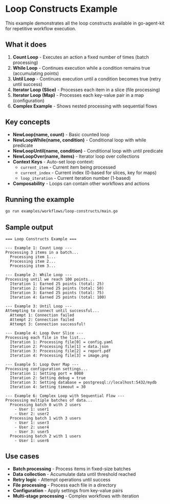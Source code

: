 # Loop Constructs Example

This example demonstrates all the loop constructs available in go-agent-kit for repetitive workflow execution.

## What it does

1. **Count Loop** - Executes an action a fixed number of times (batch processing)
2. **While Loop** - Continues execution while a condition remains true (accumulating points)
3. **Until Loop** - Continues execution until a condition becomes true (retry until success)
4. **Iterator Loop (Slice)** - Processes each item in a slice (file processing)
5. **Iterator Loop (Map)** - Processes each key-value pair in a map (configuration)
6. **Complex Example** - Shows nested processing with sequential flows

## Key concepts

- **NewLoop(name, count)** - Basic counted loop
- **NewLoopWhile(name, condition)** - Conditional loop with while predicate
- **NewLoopUntil(name, condition)** - Conditional loop with until predicate  
- **NewLoopOver(name, items)** - Iterator loop over collections
- **Context Keys** - Auto-set loop context:
  - `current_item` - Current item being processed
  - `current_index` - Current index (0-based for slices, key for maps)
  - `loop_iteration` - Current iteration number (1-based)
- **Composability** - Loops can contain other workflows and actions

## Running the example

```bash
go run examples/workflows/loop-constructs/main.go
```

## Sample output

```
=== Loop Constructs Example ===

--- Example 1: Count Loop ---
Processing 3 items in a batch...
  Processing item 1...
  Processing item 2...
  Processing item 3...

--- Example 2: While Loop ---
Processing until we reach 100 points...
  Iteration 1: Earned 25 points (total: 25)
  Iteration 2: Earned 25 points (total: 50)
  Iteration 3: Earned 25 points (total: 75)
  Iteration 4: Earned 25 points (total: 100)

--- Example 3: Until Loop ---
Attempting to connect until successful...
  Attempt 1: Connection failed
  Attempt 2: Connection failed
  Attempt 3: Connection successful!

--- Example 4: Loop Over Slice ---
Processing each file in the list...
  Iteration 1: Processing file[0] = config.yaml
  Iteration 2: Processing file[1] = data.json
  Iteration 3: Processing file[2] = report.pdf
  Iteration 4: Processing file[3] = image.png

--- Example 5: Loop Over Map ---
Processing configuration settings...
  Iteration 1: Setting port = 8080
  Iteration 2: Setting debug = true
  Iteration 3: Setting database = postgresql://localhost:5432/mydb
  Iteration 4: Setting timeout = 30

--- Example 6: Complex Loop with Sequential Flow ---
Processing multiple batches of data...
  Processing batch 0 with 2 users
    - User 1: user1
    - User 2: user2
  Processing batch 1 with 3 users
    - User 1: user3
    - User 2: user4
    - User 3: user5
  Processing batch 2 with 1 users
    - User 1: user6
```

## Use cases

- **Batch processing** - Process items in fixed-size batches
- **Data collection** - Accumulate data until threshold reached
- **Retry logic** - Attempt operations until success
- **File processing** - Process each file in a directory
- **Configuration** - Apply settings from key-value pairs
- **Multi-stage processing** - Complex workflows with iteration